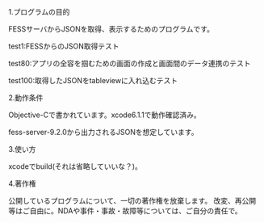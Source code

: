 1.プログラムの目的

FESSサーバからJSONを取得、表示するためのプログラムです。

test1:FESSからのJSON取得テスト

test80:アプリの全容を掴むための画面の作成と画面間のデータ連携のテスト

test100:取得したJSONをtableviewに入れ込むテスト

2.動作条件

Objective-Cで書かれています。xcode6.1.1で動作確認済み。

fess-server-9.2.0から出力されるJSONを想定しています。

3.使い方

xcodeでbuild(それは省略していいな？)。

4.著作権

公開しているプログラムについて、一切の著作権を放棄します。 改変、再公開等はご自由に。NDAや事件・事故・故障等については、ご自分の責任で。
